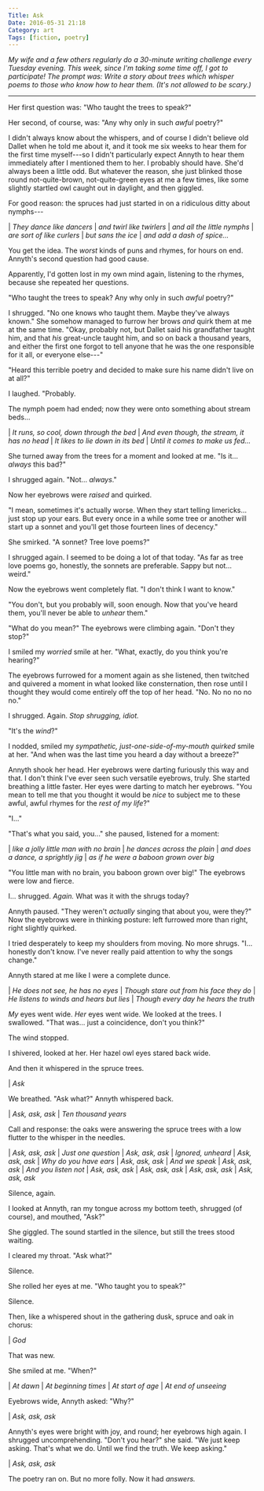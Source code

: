 ```yaml
---
Title: Ask
Date: 2016-05-31 21:18
Category: art
Tags: [fiction, poetry]
---
```


<i class='editorial'>My wife and a few others regularly do a 30-minute writing challenge every Tuesday evening. This week, since I'm taking some time off, I got to participate! The prompt was: _Write a story about trees which whisper poems to those who know how to hear them. (It's not allowed to be scary.)_</i>

---

Her first question was: "Who taught the trees to speak?"

Her second, of course, was: "Any why only in such *awful* poetry?"

I didn't always know about the whispers, and of course I didn't believe old Dallet when he told me about it, and it took me six weeks to hear them for the first time myself---so I didn't particularly expect Annyth to hear them immediately after I mentioned them to her. I probably should have. She'd always been a little odd. But whatever the reason, she just blinked those round not-quite-brown, not-quite-green eyes at me a few times, like some slightly startled owl caught out in daylight, and then giggled.

For good reason: the spruces had just started in on a ridiculous ditty about nymphs---

| _They dance like dancers_
| _and twirl like twirlers_
| _and all the little nymphs_
| _are sort of like curlers_
| _but sans the ice_
| _and add a dash of spice..._

You get the idea. The *worst* kinds of puns and rhymes, for hours on end. Annyth's second question had good cause.

Apparently, I'd gotten lost in my own mind again, listening to the rhymes, because she repeated her questions.

"Who taught the trees to speak? Any why only in such *awful* poetry?"

I shrugged. "No one knows who taught them. Maybe they've always known." She somehow managed to furrow her brows *and* quirk them at me at the same time. "Okay, probably not, but Dallet said his grandfather taught him, and that *his* great-uncle taught him, and so on back a thousand years, and either the first one forgot to tell anyone that he was the one responsible for it all, or everyone else---"

"Heard this terrible poetry and decided to make sure his name didn't live on at all?"

I laughed. "Probably.

The nymph poem had ended; now they were onto something about stream beds...

| _It runs, so cool, down through the bed_
| _And even though, the stream, it has no head_
| _It likes to lie down in its bed_
| _Until it comes to make us fed..._

She turned away from the trees for a moment and looked at me. "Is it... *always* this bad?"

I shrugged again. "Not... *always*."

Now her eyebrows were *raised* and quirked.

"I mean, sometimes it's actually worse. When they start telling limericks... just stop up your ears. But every once in a while some tree or another will start up a sonnet and you'll get those fourteen lines of decency."

She smirked. "A sonnet? Tree love poems?"

I shrugged again. I seemed to be doing a lot of that today. "As far as tree love poems go, honestly, the sonnets are preferable. Sappy but not... weird."

Now the eyebrows went completely flat. "I don't think I want to know."

"You don't, but you probably will, soon enough. Now that you've heard them, you'll never be able to *unhear* them."

"What do you mean?" The eyebrows were climbing again. "Don't they stop?"

I smiled my *worried* smile at her. "What, exactly, do you think you're hearing?"

The eyebrows furrowed for a moment again as she listened, then twitched and quivered a moment in what looked like consternation, then rose until I thought they would come entirely off the top of her head. "No. No no no no no."

I shrugged. Again. *Stop shrugging, idiot.*

"It's the *wind*?"

I nodded, smiled my *sympathetic, just-one-side-of-my-mouth quirked* smile at her. "And when was the last time you heard a day without a breeze?"

Annyth shook her head. Her eyebrows were darting furiously this way and that. I don't think I've ever seen such versatile eyebrows, truly. She started breathing a little faster. Her eyes were darting to match her eyebrows. "You mean to tell me that you thought it would be *nice* to subject me to these awful, awful rhymes for the *rest of my life*?"

"I..."

"That's what you said, you..." she paused, listened for a moment:

| _like a jolly little man with no brain_
| _he dances across the plain_
| _and does a dance, a sprightly jig_
| _as if he were a baboon grown over big_

"You little man with no brain, you baboon grown over big!" The eyebrows were low and fierce.

I... shrugged. *Again.* What was it with the shrugs today?

Annyth paused. "They weren't *actually* singing that about you, were they?" Now the eyebrows were in thinking posture: left furrowed more than right, right slightly quirked.

I tried desperately to keep my shoulders from moving. No more shrugs. "I... honestly don't know. I've never really paid attention to why the songs change."

Annyth stared at me like I were a complete dunce.

| _He does not see, he has no eyes_
| _Though stare out from his face they do_
| _He listens to winds and hears but lies_
| _Though every day he hears the truth_

*My* eyes went wide. *Her* eyes went wide. We looked at the trees. I swallowed. "That was... just a coincidence, don't you think?"

The wind stopped.

I shivered, looked at her. Her hazel owl eyes stared back wide.

And then it whispered in the spruce trees.

| _Ask_

We breathed. "Ask what?" Annyth whispered back.

| _Ask, ask, ask_
|   _Ten thousand years_

Call and response: the oaks were answering the spruce trees with a low flutter to the whisper in the needles.

| _Ask, ask, ask_
|   _Just one question_
| _Ask, ask, ask_
|   _Ignored, unheard_
| _Ask, ask, ask_
|   _Why do you have ears_
| _Ask, ask, ask_
|   _And we speak_
| _Ask, ask, ask_
|   _And you listen not_
| _Ask, ask, ask_
|   _Ask, ask, ask_
| _Ask, ask, ask_
|   _Ask, ask, ask_

Silence, again.

I looked at Annyth, ran my tongue across my bottom teeth, shrugged (of course), and mouthed, "Ask?"

She giggled. The sound startled in the silence, but still the trees stood waiting.

I cleared my throat. "Ask what?"

Silence.

She rolled her eyes at me. "Who taught you to speak?"

Silence.

Then, like a whispered shout in the gathering dusk, spruce and oak in chorus:

| _God_

That was new.

She smiled at me. "When?"

| _At dawn_
|   _At beginning times_
|     _At start of age_
|        _At end of unseeing_

Eyebrows wide, Annyth asked: "Why?"

| _Ask, ask, ask_

Annyth's eyes were bright with joy, and round; her eyebrows high again. I shrugged uncomprehending. "Don't you hear?" she said. "We just keep asking. That's what we do. Until we find the truth. We keep asking."

| _Ask, ask, ask_

The poetry ran on. But no more folly. Now it had *answers.*
